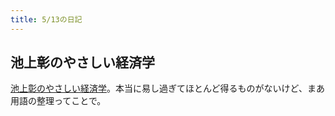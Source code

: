 ```yaml
---
title: 5/13の日記
---
```


## 池上彰のやさしい経済学

[池上彰のやさしい経済学](http://www.amazon.co.jp/%E6%B1%A0%E4%B8%8A%E5%BD%B0%E3%81%AE%E3%82%84%E3%81%95%E3%81%97%E3%81%84%E7%B5%8C%E6%B8%88%E5%AD%A6-1-%E3%81%97%E3%81%8F%E3%81%BF%E3%81%8C%E3%82%8F%E3%81%8B%E3%82%8B-%E6%97%A5%E7%B5%8C%E3%83%93%E3%82%B8%E3%83%8D%E3%82%B9%E4%BA%BA%E6%96%87%E5%BA%AB-%E6%B1%A0%E4%B8%8A/dp/4532197104%3FSubscriptionId%3D15SMZCTB9V8NGR2TW082%26tag%3Ddays0aa-22%26linkCode%3Dxm2%26camp%3D2025%26creative%3D165953%26creativeASIN%3D4532197104)。本当に易し過ぎてほとんど得るものがないけど、まあ用語の整理ってことで。
